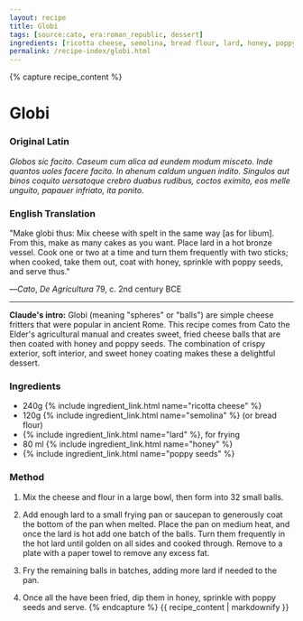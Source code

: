```yaml
---
layout: recipe
title: Globi
tags: [source:cato, era:roman_republic, dessert]
ingredients: [ricotta cheese, semolina, bread flour, lard, honey, poppy seeds]
permalink: /recipe-index/globi.html
---
```


{% capture recipe_content %}
# Globi

### Original Latin
*Globos sic facito. Caseum cum alica ad eundem modum misceto. Inde quantos uoles facere facito. In ahenum caldum unguen indito. Singulos aut binos coquito uersatoque crebro duabus rudibus, coctos eximito, eos melle unguito, papauer infriato, ita ponito.*

### English Translation
"Make globi thus: Mix cheese with spelt in the same way [as for libum]. From this, make as many cakes as you want. Place lard in a hot bronze vessel. Cook one or two at a time and turn them frequently with two sticks; when cooked, take them out, coat with honey, sprinkle with poppy seeds, and serve thus."

—*Cato*, *De Agricultura* 79, c. 2nd century BCE

___

**Claude's intro:** Globi (meaning "spheres" or "balls") are simple cheese fritters that were popular in ancient Rome. This recipe comes from Cato the Elder's agricultural manual and creates sweet, fried cheese balls that are then coated with honey and poppy seeds. The combination of crispy exterior, soft interior, and sweet honey coating makes these a delightful dessert.

### Ingredients
- 240g {% include ingredient_link.html name="ricotta cheese" %}  
- 120g {% include ingredient_link.html name="semolina" %} (or bread flour)  
- {% include ingredient_link.html name="lard" %}, for frying  
- 80 ml {% include ingredient_link.html name="honey" %}  
- {% include ingredient_link.html name="poppy seeds" %}

### Method
1. Mix the cheese and flour in a large bowl, then form into 32 small balls.

2. Add enough lard to a small frying pan or saucepan to generously coat the bottom of the pan when melted. Place the pan on medium heat, and once the lard is hot add one batch of the balls. Turn them frequently in the hot lard until golden on all sides and cooked through. Remove to a plate with a paper towel to remove any excess fat.

3. Fry the remaining balls in batches, adding more lard if needed to the pan.

4. Once all the have been fried, dip them in honey, sprinkle with poppy seeds and serve.
{% endcapture %}
{{ recipe_content | markdownify }}
